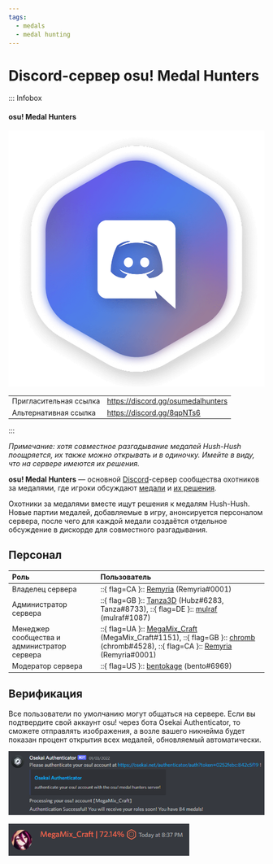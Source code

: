 ```yaml
---
tags:
  - medals
  - medal hunting
---
```


# Discord-сервер osu! Medal Hunters

::: Infobox

<!-- lint ignore heading-increment -->

#### osu! Medal Hunters

![Server logo](img/logo.png "Логотип Discord-сервера osu! Medal Hunters, созданный Tanza3D")

|  |  |
| :-- | :-- |
| Пригласительная ссылка | <https://discord.gg/osumedalhunters> |
| Альтернативная ссылка | <https://discord.gg/8qpNTs6> |

:::

*Примечание: хотя совместное разгадывание медалей Hush-Hush поощряется, их также можно открывать и в одиночку. Имейте в виду, что на сервере имеются их решения.*

**osu! Medal Hunters** — основной [Discord](https://discord.com)-сервер сообщества охотников за медалями, где игроки обсуждают [медали](/wiki/Medals) и [их решения](/wiki/Medals/Unlock_requirements).

Охотники за медалями вместе ищут решения к медалям Hush-Hush. Новые партии медалей, добавляемые в игру, анонсируется персоналом сервера, после чего для каждой медали создаётся отдельное обсуждение в дискорде для совместного разгадывания.

## Персонал

| Роль | Пользователь |
| :-- | :-- |
| Владелец сервера | ::{ flag=CA }:: [Remyria](https://osu.ppy.sh/users/1699875) (Remyria#0001) |
| Администратор сервера | ::{ flag=GB }:: [Tanza3D](https://osu.ppy.sh/users/10379965) (Hubz#6283, Tanza#8733), ::{ flag=DE }:: [mulraf](https://osu.ppy.sh/users/1309242) (mulraf#1087) |
| Менеджер сообщества и администратор сервера | ::{ flag=UA }:: [MegaMix_Craft](https://osu.ppy.sh/users/18152711) (MegaMix_Craft#1151), ::{ flag=GB }:: [chromb](https://osu.ppy.sh/users/10238680) (chromb#4528), ::{ flag=CA }:: [Remyria](https://osu.ppy.sh/users/1699875) (Remyria#0001) |
| Модератор сервера | ::{ flag=US }:: [bentokage](https://osu.ppy.sh/users/13175102) (bento#6969) |

## Верификация

Все пользователи по умолчанию могут общаться на сервере. Если вы подтвердите свой аккаунт osu! через бота Osekai Authenticator, то сможете отправлять изображения, а возле вашего никнейма будет показан процент открытия всех медалей, обновляемый автоматически.

![Аутентификационное сообщение от бота Osekai Authenticator](img/authentication_example.png "После присоединения к серверу вы получите личное сообщение от Osekai Authenticator для подтверждения аккаунта osu!.")

![Никнейм с процентом полученных медалей](img/medals_percentage.png "В никнеймы пользователей автоматически добавляется процент открытых ими медалей.")
